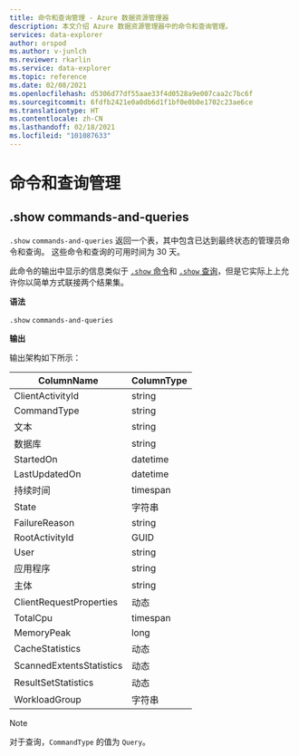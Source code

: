 ```yaml
---
title: 命令和查询管理 - Azure 数据资源管理器
description: 本文介绍 Azure 数据资源管理器中的命令和查询管理。
services: data-explorer
author: orspod
ms.author: v-junlch
ms.reviewer: rkarlin
ms.service: data-explorer
ms.topic: reference
ms.date: 02/08/2021
ms.openlocfilehash: d5306d77df55aae33f4d0528a9e007caa2c7bc6f
ms.sourcegitcommit: 6fdfb2421e0a0db6d1f1bf0e0b0e1702c23ae6ce
ms.translationtype: HT
ms.contentlocale: zh-CN
ms.lasthandoff: 02/18/2021
ms.locfileid: "101087633"
---
```

# <a name="commands-and-queries-management"></a>命令和查询管理

## <a name="show-commands-and-queries"></a>.show commands-and-queries 

`.show` `commands-and-queries` 返回一个表，其中包含已达到最终状态的管理员命令和查询。 这些命令和查询的可用时间为 30 天。

此命令的输出中显示的信息类似于 [`.show` 命令](commands.md)和 [`.show` 查询](queries.md)，但是它实际上上允许你以简单方式联接两个结果集。

**语法**

`.show` `commands-and-queries`
 
**输出**
 
输出架构如下所示：

| ColumnName               | ColumnType |
|--------------------------|------------|
| ClientActivityId         | string     |
| CommandType              | string     |
| 文本                     | string     |
| 数据库                 | string     |
| StartedOn                | datetime   |
| LastUpdatedOn            | datetime   |
| 持续时间                 | timespan   |
| State                    | 字符串     |
| FailureReason            | string     |
| RootActivityId           | GUID       |
| User                     | string     |
| 应用程序              | string     |
| 主体                | string     |
| ClientRequestProperties  | 动态    |
| TotalCpu                 | timespan   |
| MemoryPeak               | long       |
| CacheStatistics          | 动态    |
| ScannedExtentsStatistics | 动态    |
| ResultSetStatistics      | 动态    |
| WorkloadGroup            | 字符串     |

> [!NOTE]
> 对于查询，`CommandType` 的值为 `Query`。
